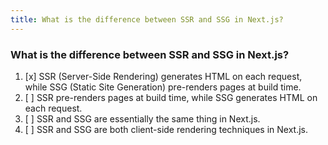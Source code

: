```yaml
---
title: What is the difference between SSR and SSG in Next.js?
---
```


### What is the difference between SSR and SSG in Next.js?

1. [x] SSR (Server-Side Rendering) generates HTML on each request, while SSG (Static Site Generation) pre-renders pages at build time.
2. [ ] SSR pre-renders pages at build time, while SSG generates HTML on each request.
3. [ ] SSR and SSG are essentially the same thing in Next.js.
4. [ ] SSR and SSG are both client-side rendering techniques in Next.js.
